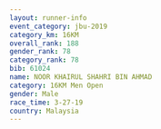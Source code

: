 ```yaml
---
layout: runner-info 
event_category: jbu-2019 
category_km: 16KM  
overall_rank: 188
gender_rank: 78
category_rank: 78
bib: 61024
name: NOOR KHAIRUL SHAHRI BIN AHMAD
category: 16KM Men Open
gender: Male
race_time: 3-27-19
country: Malaysia
---
```

